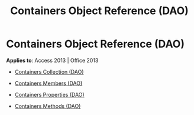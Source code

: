 ﻿---
title: Containers Object Reference (DAO)
TOCTitle: Containers Object
ms:assetid: 62cc5de0-4528-4068-9104-581b0c987c05
ms:mtpsurl: https://msdn.microsoft.com/library/Dn142215(v=office.15)
ms:contentKeyID: 52072703
ms.date: 09/18/2015
mtps_version: v=office.15
---

# Containers Object Reference (DAO)


**Applies to**: Access 2013 | Office 2013



  - [Containers Collection (DAO)](containers-collection-dao.md)

  - [Containers Members (DAO)](containers-members-dao.md)

  - [Containers Properties (DAO)](containers-properties-dao.md)

  - [Containers Methods (DAO)](containers-methods-dao.md)

